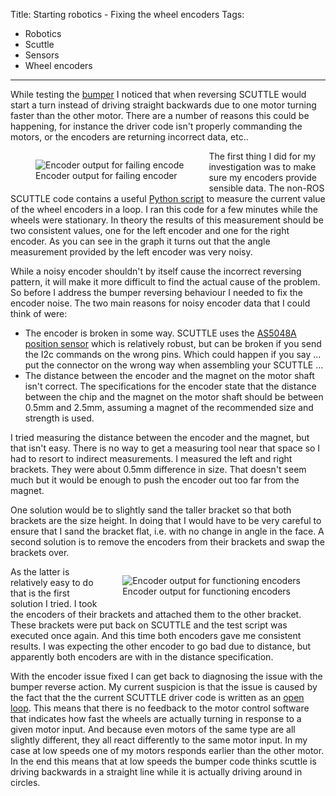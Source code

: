 Title: Starting robotics - Fixing the wheel encoders
Tags:

- Robotics
- Scuttle
- Sensors
- Wheel encoders

---

While testing the [bumper](posts/Robotics-a-bumper-for-scuttle-electronics) I noticed that when
reversing SCUTTLE would start a turn instead of driving straight backwards due to one motor turning
faster than the other motor. There are a number of reasons this could be happening, for instance
the driver code isn't properly commanding the motors, or the encoders are returning incorrect data,
etc..

<figure style="float:left">
<img alt="Encoder output for failing encode" src="/assets/images/robotics/scuttle/scuttle-encoder-fail.png" />
<figcaption>Encoder output for failing encoder</figcaption>
</figure>

The first thing I did for my investigation was to make sure my encoders provide sensible data. The
non-ROS SCUTTLE code contains a useful [Python script](https://github.com/scuttlerobot/SCUTTLE/blob/ce82a52ad025408a15f23f19c58add1321253783/software/python/basics/L1_encoder.py)
to measure the current value of the wheel encoders in a loop. I ran this code for a few minutes
while the wheels were stationary. In theory the results of this measurement should be two consistent
values, one for the left encoder and one for the right encoder. As you can see in the graph
it turns out that the angle measurement provided by the left encoder was very noisy.

While a noisy encoder shouldn't by itself cause the incorrect reversing pattern, it will make it more
difficult to find the actual cause of the problem. So before I address the bumper reversing behaviour
I needed to fix the encoder noise. The two main reasons for noisy encoder data that I could think of
were:

- The encoder is broken in some way. SCUTTLE uses the
  [AS5048A position sensor](https://nz.mouser.com/ProductDetail/ams-OSRAM/AS5048B-TS_EK_AB?qs=Rt6VE0PE%2FOduJIB%252BRfeBZQ%3D%3D)
  which is relatively robust, but can be broken if you send the I2c commands on the wrong pins. Which
  could happen if you say ... put the connector on the wrong way when assembling your SCUTTLE ...
- The distance between the encoder and the magnet on the motor shaft isn't correct. The specifications
  for the encoder state that the distance between the chip and the magnet on the motor shaft should
  be between 0.5mm and 2.5mm, assuming a magnet of the recommended size and strength is used.

I tried measuring the distance between the encoder and the magnet, but that isn't easy. There is no way
to get a measuring tool near that space so I had to resort to indirect measurements. I measured the
left and right brackets. They were about 0.5mm difference in size. That doesn't seem much but it
would be enough to push the encoder out too far from the magnet.

One solution would be to slightly sand the taller bracket so that both brackets are the size height.
In doing that I would have to be very careful to ensure that I sand the bracket flat, i.e. with
no change in angle in the face. A second solution is to remove the encoders from their brackets and
swap the brackets over.

<figure style="float:right">
<img alt="Encoder output for functioning encoders" src="/assets/images/robotics/scuttle/scuttle-encoder-fixed.png" />
<figcaption>Encoder output for functioning encoders</figcaption>
</figure>

As the latter is relatively easy to do that is the first solution I tried. I took the encoders
of their brackets and attached them to the other bracket. These brackets were put back on SCUTTLE and
the test script was executed once again. And this time both encoders gave me consistent results. I was
expecting the other encoder to go bad due to distance, but apparently both encoders are with in the
distance specification.

With the encoder issue fixed I can get back to diagnosing the issue with the bumper reverse action.
My current suspicion is that the issue is caused by the fact that the the current SCUTTLE driver
code is written as an [open loop](https://en.wikipedia.org/wiki/Open-loop_controller). This means
that there is no feedback to the motor control software that indicates how fast the wheels are
actually turning in response to a given motor input. And because even motors of the same type
are all slightly different, they all react differently to the same motor input. In my case at
low speeds one of my motors responds earlier than the other motor. In the end this means that
at low speeds the bumper code thinks scuttle is driving backwards in a straight line while it
is actually driving around in circles.
